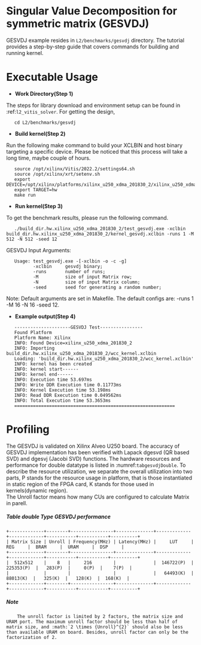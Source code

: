 Singular Value Decomposition for symmetric matrix (GESVDJ)
==========================================================

GESVDJ example resides in ``L2/benchmarks/gesvdj`` directory. The tutorial provides a step-by-step guide that covers commands for building and running kernel.

Executable Usage
================

* **Work Directory(Step 1)**

The steps for library download and environment setup can be found in :ref:`l2_vitis_solver`. For getting the design,

```
   cd L2/benchmarks/gesvdj
```

* **Build kernel(Step 2)**

Run the following make command to build your XCLBIN and host binary targeting a specific device. Please be noticed that this process will take a long time, maybe couple of hours.

```
   source /opt/xilinx/Vitis/2022.2/settings64.sh
   source /opt/xilinx/xrt/setenv.sh
   export DEVICE=/opt/xilinx/platforms/xilinx_u250_xdma_201830_2/xilinx_u250_xdma_201830_2.xpfm
   export TARGET=hw
   make run 
```

* **Run kernel(Step 3)**

To get the benchmark results, please run the following command.

```
   ./build_dir.hw.xilinx_u250_xdma_201830_2/test_gesvdj.exe -xclbin build_dir.hw.xilinx_u250_xdma_201830_2/kernel_gesvdj.xclbin -runs 1 -M 512 -N 512 -seed 12 
```

GESVDJ Input Arguments:

```
   Usage: test_gesvdj.exe -[-xclbin -o -c -g]
          -xclbin     gesvdj binary;
          -runs       number of runs; 
          -M          size of input Matrix row; 
          -N          size of input Matrix column;
          -seed       seed for generating a random number;
```

Note: Default arguments are set in Makefile. The default configs are: -runs 1 -M 16 -N 16 -seed 12. 

* **Example output(Step 4)** 

  
``` 
   ---------------------GESVDJ Test----------------
   Found Platform
   Platform Name: Xilinx
   INFO: Found Device=xilinx_u250_xdma_201830_2
   INFO: Importing build_dir.hw.xilinx_u250_xdma_201830_2/wcc_kernel.xclbin
   Loading: 'build_dir.hw.xilinx_u250_xdma_201830_2/wcc_kernel.xclbin'
   INFO: kernel has been created
   INFO: kernel start------
   INFO: kernel end------
   INFO: Execution time 53.697ms
   INFO: Write DDR Execution time 0.11773ms
   INFO: Kernel Execution time 53.198ms
   INFO: Read DDR Execution time 0.049562ms
   INFO: Total Execution time 53.3653ms
   ============================================================
```

Profiling 
=========

The GESVDJ is validated on Xilinx Alveo U250 board. 
The accuracy of GESVDJ implementation has been verified with Lapack dgesvd (QR based SVD) and dgesvj (Jacobi SVD) functions. 
The hardware resources and performance for double datatype is listed in :numref:`tabgesvdjDouble`.
To describe the resource utilization, we separate the overall utilization into two parts, P stands for the resource usage in platform, that is those instantiated in static region of the FPGA card, K stands for those used in kernels(dynamic region).  
The Unroll factor means how many CUs are configured to calculate Matrix in parell.


##### Table double Type GESVDJ performance

    +-------------+--------+----------------+--------------+-------------+-------------+-----------+-----------+----------+
    | Matrix Size | Unroll | Frequency(MHz) | Latency(MHz) |     LUT     |     REG     |  BRAM     |  URAM     |  DSP     |
    +-------------+--------+----------------+--------------+-------------+-------------+-----------+-----------+----------+
    |  512x512    |    8   |     216        |              |  146722(P)  |  225353(P)  |   283(P)  |     0(P)  |    7(P)  |
    |             |        |                |              |   64493(K)  |   88013(K)  |   325(K)  |   128(K)  |  168(K)  |
    +-------------+--------+----------------+--------------+-------------+-------------+-----------+-----------+----------+


##### Note
```
    The unroll factor is limited by 2 factors, the matrix size and URAM port. The maximum unroll factor should be less than half of matrix size, and :math:`2 \times {Unroll}^{2}` should also be less than available URAM on board. Besides, unroll factor can only be the factorization of 2.
```

